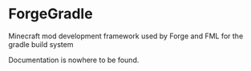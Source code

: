 ForgeGradle
===========

Minecraft mod development framework used by Forge and FML for the gradle build system

Documentation is nowhere to be found.
